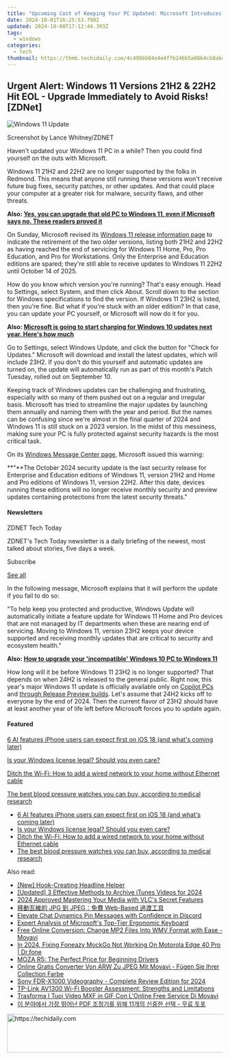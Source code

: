 ```yaml
---
title: "Upcoming Cost of Keeping Your PC Updated: Microsoft Introduces Fees for Windows 1"
date: 2024-10-01T16:25:53.790Z
updated: 2024-10-08T17:12:44.393Z
tags:
  - windows
categories:
  - tech
thumbnail: https://thmb.techidaily.com/4c4986b04e4e4ffb246b5a08b4cb8ab42716db3ec20badd6e4149efabbe9ecee.jpg
---
```


## Urgent Alert: Windows 11 Versions 21H2 & 22H2 Hit EOL - Upgrade Immediately to Avoid Risks![ZDNet]

![Windows 11 Update](https://www.zdnet.com/a/img/resize/a3d7f6204a4a80c657ff5a478fcd7dde3d2564e1/2024/09/11/b679a3e9-5816-4292-8618-8cad24cce468/figure-top-update-your-windows-11-pc-to-version-23h2-or-else.jpg?auto=webp&width=1280)

Screenshot by Lance Whitney/ZDNET

Haven't updated your Windows 11 PC in a while? Then you could find yourself on the outs with Microsoft. 

Windows 11 21H2 and 22H2 are no longer supported by the folks in Redmond. This means that anyone still running these versions won't receive future bug fixes, security patches, or other updates. And that could place your computer at a greater risk for malware, security flaws, and other threats.

**Also: [Yes, you can upgrade that old PC to Windows 11, even if Microsoft says no. These readers proved it](https://www.zdnet.com/article/yes-you-can-upgrade-that-old-pc-to-windows-11-even-if-microsoft-says-no-these-readers-proved-it/)**

On Sunday, Microsoft revised its [Windows 11 release information page](https://learn.microsoft.com/en-us/windows/release-health/windows11-release-information) to indicate the retirement of the two older versions, listing both 21H2 and 22H2 as having reached the end of servicing for Windows 11 Home, Pro, Pro Education, and Pro for Workstations. Only the Enterprise and Education editions are spared; they're still able to receive updates to Windows 11 22H2 until October 14 of 2025.

How do you know which version you're running? That's easy enough. Head to Settings, select System, and then click About. Scroll down to the section for Windows specifications to find the version. If Windows 11 23H2 is listed, then you're fine. But what if you're stuck with an older edition? In that case, you can update your PC yourself, or Microsoft will now do it for you.

**Also: [Microsoft is going to start charging for Windows 10 updates next year. Here's how much](https://www.zdnet.com/article/microsoft-is-going-to-start-charging-for-windows-10-updates-next-year-heres-how-much/)**

Go to Settings, select Windows Update, and click the button for "Check for Updates." Microsoft will download and install the latest updates, which will include 23H2\. If you don't do this yourself and automatic updates are turned on, the update will automatically run as part of this month's Patch Tuesday, rolled out on September 10.

Keeping track of Windows updates can be challenging and frustrating, especially with so many of them pushed out on a regular and irregular basis. Microsoft has tried to streamline the major updates by launching them annually and naming them with the year and period. But the names can be confusing since we're almost in the final quarter of 2024 and Windows 11 is still stuck on a 2023 version. In the midst of this messiness, making sure your PC is fully protected against security hazards is the most critical task.

On its [Windows Message Center page](https://learn.microsoft.com/en-us/windows/release-health/windows-message-center), Microsoft issued this warning:

**"**The October 2024 security update is the last security release for Enterprise and Education editions of Windows 11, version 21H2 and Home and Pro editions of Windows 11, version 22H2\. After this date, devices running these editions will no longer receive monthly security and preview updates containing protections from the latest security threats."

#### Newsletters

ZDNET Tech Today

ZDNET's Tech Today newsletter is a daily briefing of the newest, most talked about stories, five days a week.

 Subscribe

[See all](https://www.zdnet.com/newsletters/)

In the following message, Microsoft explains that it will perform the update if you fail to do so:

"To help keep you protected and productive, Windows Update will automatically initiate a feature update for Windows 11 Home and Pro devices that are not managed by IT departments when these are nearing end of servicing. Moving to Windows 11, version 23H2 keeps your device supported and receiving monthly updates that are critical to security and ecosystem health."

**Also: [How to upgrade your 'incompatible' Windows 10 PC to Windows 11](https://www.zdnet.com/article/how-to-upgrade-your-incompatible-windows-10-pc-to-windows-11/)**

How long will it be before Windows 11 23H2 is no longer supported? That depends on when 24H2 is released to the general public. Right now, this year's major Windows 11 update is officially available only on [Copilot PCs](https://support.microsoft.com/en-us/topic/kb5043950-windows-11-version-24h2-support-2fd719b6-8c26-469f-99fe-832eb1b702d7) and [through Release Preview builds](https://blogs.windows.com/windows-insider/2024/05/22/releasing-windows-11-version-24h2-to-the-release-preview-channel/). Let's assume that 24H2 kicks off to everyone by the end of 2024\. Then the current flavor of 23H2 should have at least another year of life left before Microsoft forces you to update again.

#### Featured

[6 AI features iPhone users can expect first on iOS 18 (and what's coming later)](https://www.zdnet.com/article/6-ai-features-iphone-users-can-expect-first-on-ios-18-and-whats-coming-later/ "6 AI features iPhone users can expect first on iOS 18 (and what's coming later)")

[Is your Windows license legal? Should you even care?](https://www.zdnet.com/article/is-your-windows-license-legal-should-you-even-care/ "Is your Windows license legal? Should you even care?")

[Ditch the Wi-Fi: How to add a wired network to your home without Ethernet cable](https://www.zdnet.com/article/ditch-the-wi-fi-how-to-add-a-wired-network-to-your-home-without-ethernet-cable/ "Ditch the Wi-Fi: How to add a wired network to your home without Ethernet cable")

[The best blood pressure watches you can buy, according to medical research](https://www.zdnet.com/article/best-blood-pressure-watch/ "The best blood pressure watches you can buy, according to medical research")

* [6 AI features iPhone users can expect first on iOS 18 (and what's coming later)](https://www.zdnet.com/article/6-ai-features-iphone-users-can-expect-first-on-ios-18-and-whats-coming-later/ "6 AI features iPhone users can expect first on iOS 18 (and what's coming later)")
* [Is your Windows license legal? Should you even care?](https://www.zdnet.com/article/is-your-windows-license-legal-should-you-even-care/ "Is your Windows license legal? Should you even care?")
* [Ditch the Wi-Fi: How to add a wired network to your home without Ethernet cable](https://www.zdnet.com/article/ditch-the-wi-fi-how-to-add-a-wired-network-to-your-home-without-ethernet-cable/ "Ditch the Wi-Fi: How to add a wired network to your home without Ethernet cable")
* [The best blood pressure watches you can buy, according to medical research](https://www.zdnet.com/article/best-blood-pressure-watch/ "The best blood pressure watches you can buy, according to medical research")

<ins class="adsbygoogle"
     style="display:block"
     data-ad-format="autorelaxed"
     data-ad-client="ca-pub-7571918770474297"
     data-ad-slot="1223367746"></ins>

<ins class="adsbygoogle"
     style="display:block"
     data-ad-client="ca-pub-7571918770474297"
     data-ad-slot="8358498916"
     data-ad-format="auto"
     data-full-width-responsive="true"></ins>

<span class="atpl-alsoreadstyle">Also read:</span>
<div><ul>
<li><a href="https://some-knowledge.techidaily.com/new-hook-creating-headline-helper/"><u>[New] Hook-Creating Headline Helper</u></a></li>
<li><a href="https://screen-capture.techidaily.com/updated-3-effective-methods-to-archive-itunes-videos-for-2024/"><u>[Updated] 3 Effective Methods to Archive iTunes Videos for 2024</u></a></li>
<li><a href="https://extra-support.techidaily.com/2024-approved-mastering-your-media-with-vlcs-secret-features/"><u>2024 Approved Mastering Your Media with VLC's Secret Features</u></a></li>
<li><a href="https://win-superb.techidaily.com/jpg-jpeg-web-based/"><u>移動瓦維的 JPG 到 JPEG：免費 Web-Based 過渡工具</u></a></li>
<li><a href="https://tiktok-video-recordings.techidaily.com/elevate-chat-dynamics-pin-messages-with-confidence-in-discord/"><u>Elevate Chat Dynamics Pin Messages with Confidence in Discord</u></a></li>
<li><a href="https://buynow-tips.techidaily.com/expert-analysis-of-microsofts-top-tier-ergonomic-keyboard/"><u>Expert Analysis of Microsoft's Top-Tier Ergonomic Keyboard</u></a></li>
<li><a href="https://win-superb.techidaily.com/free-online-conversion-change-mp2-files-into-wmv-format-with-ease-movavi/"><u>Free Online Conversion: Change MP2 Files Into WMV Format with Ease - Movavi</u></a></li>
<li><a href="https://review-topics.techidaily.com/in-2024-fixing-foneazy-mockgo-not-working-on-motorola-edge-40-pro-drfone-by-drfone-virtual-android/"><u>In 2024, Fixing Foneazy MockGo Not Working On Motorola Edge 40 Pro | Dr.fone</u></a></li>
<li><a href="https://games-able.techidaily.com/moza-r5-the-perfect-price-for-beginning-drivers/"><u>MOZA R5: The Perfect Price for Beginning Drivers</u></a></li>
<li><a href="https://win-superb.techidaily.com/online-gratis-converter-von-arw-zu-jpeg-mit-movavi-fugen-sie-ihrer-collection-farbe/"><u>Online Gratis Converter Von ARW Zu JPEG Mit Movavi - Fügen Sie Ihrer Collection Farbe</u></a></li>
<li><a href="https://extra-approaches.techidaily.com/sony-fdr-x1000-videography-complete-review-edition-for-2024/"><u>Sony FDR-X1000 Videography - Complete Review Edition for 2024</u></a></li>
<li><a href="https://buynow-tips.techidaily.com/tp-link-av1300-wi-fi-booster-assessment-strengths-and-limitations/"><u>TP-Link AV1300 Wi-Fi Booster Assessment: Strengths and Limitations</u></a></li>
<li><a href="https://win-superb.techidaily.com/trasforma-i-tuoi-video-mxf-in-gif-con-lonline-free-service-di-movavi/"><u>Trasforma I Tuoi Video MXF in GIF Con L'Online Free Service Di Movavi</u></a></li>
<li><a href="https://win-superb.techidaily.com/pdf-11/"><u>이 분야에서 가장 뛰어난 PDF 조정기를 위해 11개의 신중한 선택 - 무료 토포</u></a></li>
</ul></div>

<!-- affiliate ads begin -->
<a href="https://aidotcom.pxf.io/c/5597632/2129043/19576" target="_top" id="2129043">
  <img src="//a.impactradius-go.com/display-ad/19576-2129043" border="0" alt="https://techidaily.com" width="728" height="90"/>
</a>
<img height="0" width="0" src="https://aidotcom.pxf.io/i/5597632/2129043/19576" style="position:absolute;visibility:hidden;" border="0" />
<!-- affiliate ads end -->

